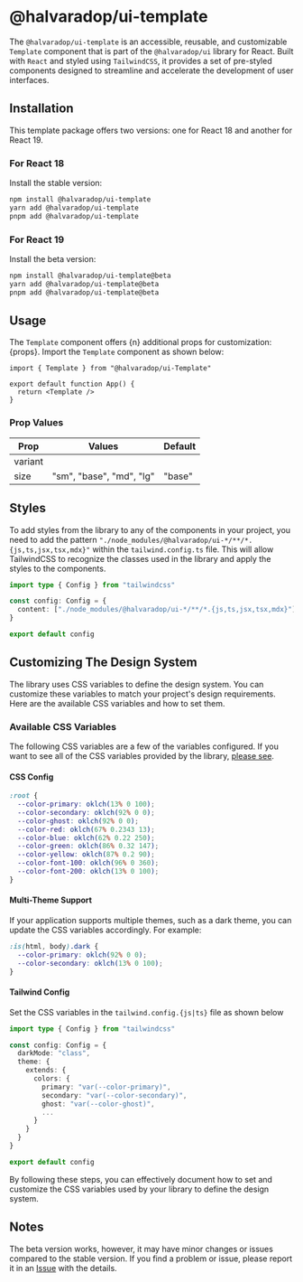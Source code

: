 # @halvaradop/ui-template

The `@halvaradop/ui-template` is an accessible, reusable, and customizable `Template` component that is part of the `@halvaradop/ui` library for React. Built with `React` and styled using `TailwindCSS`, it provides a set of pre-styled components designed to streamline and accelerate the development of user interfaces.

## Installation

This template package offers two versions: one for React 18 and another for React 19.

### For React 18

Install the stable version:

```bash
npm install @halvaradop/ui-template
yarn add @halvaradop/ui-template
pnpm add @halvaradop/ui-template
```

### For React 19

Install the beta version:

```bash
npm install @halvaradop/ui-template@beta
yarn add @halvaradop/ui-template@beta
pnpm add @halvaradop/ui-template@beta
```

## Usage

The `Template` component offers {n} additional props for customization: {props}. Import the `Template` component as shown below:

```tsx
import { Template } from "@halvaradop/ui-Template"

export default function App() {
  return <Template />
}
```

### Prop Values

| Prop    | Values                   | Default |
| ------- | ------------------------ | ------- |
| variant |                          |         |
| size    | "sm", "base", "md", "lg" | "base"  |

## Styles

To add styles from the library to any of the components in your project, you need to add the pattern `"./node_modules/@halvaradop/ui-*/**/*.{js,ts,jsx,tsx,mdx}"` within the `tailwind.config.ts` file. This will allow TailwindCSS to recognize the classes used in the library and apply the styles to the components.

```ts
import type { Config } from "tailwindcss"

const config: Config = {
  content: ["./node_modules/@halvaradop/ui-*/**/*.{js,ts,jsx,tsx,mdx}"],
}

export default config
```

## Customizing The Design System

The library uses CSS variables to define the design system. You can customize these variables to match your project's design requirements. Here are the available CSS variables and how to set them.

### Available CSS Variables

The following CSS variables are a few of the variables configured. If you want to see all of the CSS variables provided by the library, [please see](https://github.com/halvaradop/ui/blob/master/index.css).

#### CSS Config

```css
:root {
  --color-primary: oklch(13% 0 100);
  --color-secondary: oklch(92% 0 0);
  --color-ghost: oklch(92% 0 0);
  --color-red: oklch(67% 0.2343 13);
  --color-blue: oklch(62% 0.22 250);
  --color-green: oklch(86% 0.32 147);
  --color-yellow: oklch(87% 0.2 90);
  --color-font-100: oklch(96% 0 360);
  --color-font-200: oklch(13% 0 100);
}
```

#### Multi-Theme Support

If your application supports multiple themes, such as a dark theme, you can update the CSS variables accordingly. For example:

```css
:is(html, body).dark {
  --color-primary: oklch(92% 0 0);
  --color-secondary: oklch(13% 0 100);
}
```

#### Tailwind Config

Set the CSS variables in the `tailwind.config.{js|ts}` file as shown below

```ts
import type { Config } from "tailwindcss"

const config: Config = {
  darkMode: "class",
  theme: {
    extends: {
      colors: {
        primary: "var(--color-primary)",
        secondary: "var(--color-secondary)",
        ghost: "var(--color-ghost)",
        ...
      }
    }
  }
}

export default config
```

By following these steps, you can effectively document how to set and customize the CSS variables used by your library to define the design system.

## Notes

The beta version works, however, it may have minor changes or issues compared to the stable version. If you find a problem or issue, please report it in an [Issue](https://github.com/halvaradop/ui/issues) with the details.
